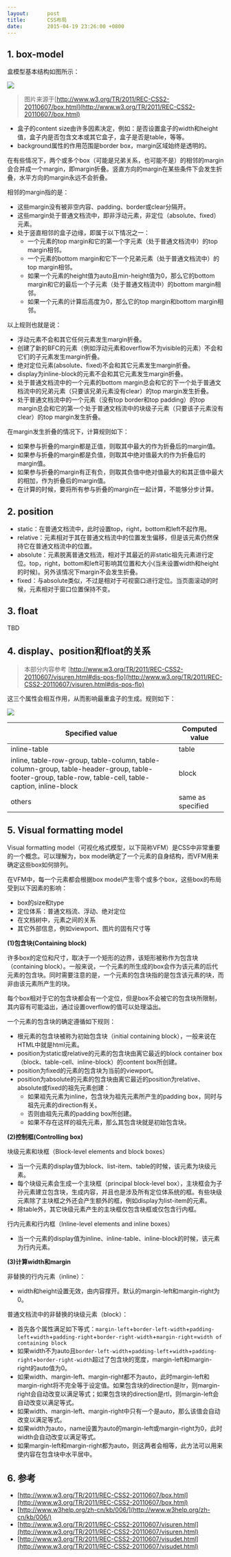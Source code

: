 ```yaml
---
layout:      post
title:       CSS布局
date:        2015-04-19 23:26:00 +0800
---
```


## 1. box-model

盒模型基本结构如图所示：

![](./img/2015/04/19/box-model.png)

> 图片来源于[http://www.w3.org/TR/2011/REC-CSS2-20110607/box.html](http://www.w3.org/TR/2011/REC-CSS2-20110607/box.html)

- 盒子的content size由许多因素决定，例如：是否设置盒子的width和height值，盒子内是否包含文本或其它盒子，盒子是否是table，等等。
- background属性的作用范围是border box，margin区域始终是透明的。

在有些情况下，两个或多个box（可能是兄弟关系，也可能不是）的相邻的margin会合并成一个margin，即margin折叠。竖直方向的margin在某些条件下会发生折叠，水平方向的margin永远不会折叠。

相邻的margin指的是：

- 这些margin没有被非空内容、padding、border或clear分隔开。
- 这些margin处于普通文档流中，即非浮动元素，非定位（absolute、fixed）元素。
- 处于竖直相邻的盒子边缘，即属于以下情况之一：
    - 一个元素的top margin和它的第一个字元素（处于普通文档流中）的top margin相邻。
    - 一个元素的bottom margin和它下一个兄弟元素（处于普通文档流中）的top margin相邻。
    - 如果一个元素的height值为auto且min-height值为0，那么它的bottom margin和它的最后一个子元素（处于普通文档流中）的bottom margin相邻。
    - 如果一个元素的计算后高度为0，那么它的top margin和bottom margin相邻。

以上规则也就是说：

- 浮动元素不会和其它任何元素发生margin折叠。
- 创建了新的BFC的元素（例如浮动元素和overflow不为visible的元素）不会和它们的子元素发生margin折叠。
- 绝对定位元素(absolute、fixed)不会和其它元素发生margin折叠。
- display为inline-block的元素不会和其它元素发生margin折叠。
- 处于普通文档流中的一个元素的bottom margin总会和它的下一个处于普通文档流中的兄弟元素（只要该兄弟元素没有clear）的top margin发生折叠。
- 处于普通文档流中的一个元素（没有top border和top padding）的top margin总会和它的第一个处于普通文档流中的块级子元素（只要该子元素没有clear）的top margin发生折叠。

在margin发生折叠的情况下，计算规则如下：

- 如果参与折叠的margin都是正值，则取其中最大的作为折叠后的margin值。
- 如果参与折叠的margin都是负值，则取其中绝对值最大的作为折叠后的margin值。
- 如果参与折叠的margin有正有负，则取其负值中绝对值最大的和其正值中最大的相加，作为折叠后的margin值。
- 在计算的时候，要将所有参与折叠的margin在一起计算，不能够分步计算。

## 2. position

- static：在普通文档流中，此时设置top，right，bottom和left不起作用。
- relative：元素相对于其在普通文档流中的位置发生偏移，但是该元素仍然保持它在普通文档流中的位置。
- absolute：元素脱离普通文档流，相对于其最近的非static祖先元素进行定位。top，right，bottom和left可影响其位置和大小(当未设置width和height的时候)。另外该情况下margin不会发生折叠。
- fixed：与absolute类似，不过是相对于可视窗口进行定位。当页面滚动的时候，元素相对于窗口位置保持不变。

## 3. float

TBD

## 4. display、position和float的关系

> 本部分内容参考 [http://www.w3.org/TR/2011/REC-CSS2-20110607/visuren.html#dis-pos-flo](http://www.w3.org/TR/2011/REC-CSS2-20110607/visuren.html#dis-pos-flo)

这三个属性会相互作用，从而影响最重盒子的生成。规则如下：

![](./img/2015/04/19/display-position-float.png)

<table>
    <thead>
        <tr>
            <th>Specified value</th>
            <th>Computed value</th>
        </tr>
    </thead>
    <tbody>
        <tr>
            <td>inline-table</td>
            <td>table</td>
        </tr>
        <tr>
            <td>inline, table-row-group, table-column, table-column-group, table-header-group, table-footer-group, table-row, table-cell, table-caption, inline-block</td>
            <td>block</td>
        </tr>
        <tr>
            <td>others</td>
            <td>same as specified</td>
        </tr>
    </tbody>
</table>


## 5. Visual formatting model

Visual formatting model（可视化格式模型，以下简称VFM）是CSS中非常重要的一个概念。可以理解为，box model确定了一个元素的自身结构，而VFM用来确定这些box如何排列。

在VFM中，每一个元素都会根据box model产生零个或多个box，这些box的布局受到以下因素的影响：

- box的size和type
- 定位体系：普通文档流、浮动、绝对定位
- 在文档树中，元素之间的关系
- 其它外部信息，例如viewport、图片的固有尺寸等

**(1)包含块(Containing block)**

许多box的定位和尺寸，取决于一个矩形的边界，该矩形被称作为包含块（containing block）。一般来说，一个元素的所生成的box会作为该元素的后代元素的包含块。同时需要注意的是，一个元素的包含块指的是包含该元素的块，而非由该元素所产生的块。

每个box相对于它的包含块都会有一个定位，但是box不会被它的包含块所限制，其内容有可能溢出，通过设置overflow的值可以处理溢出。

一个元素的包含块的确定遵循如下规则：

- 根元素的包含块被称为初始包含块（initial containing block），一般来说在HTML中就是html元素。
- position为static或relative的元素的包含块由离它最近的block container box（block、table-cell、inline-block）的content box所创建。
- position为fixed的元素的包含块为当前的viewport。
- position为absolute的元素的包含块由离它最近的position为relative、absolute或fixed的祖先元素创建：
    - 如果祖先元素为inline，包含块为祖先元素所产生的padding box，同时与祖先元素的direction有关。
    - 否则由祖先元素的padding box所创建。
    - 如果不存在这样的祖先元素，那么其包含块就是初始包含块。

**(2)控制框(Controlling box)**

块级元素和块框（Block-level elements and block boxes）

- 当一个元素的display值为block、list-item、table的时候，该元素为块级元素。
- 每个块级元素会生成一个主块框（principal block-level box），主块框会为子孙元素建立包含块，生成内容，并且也是涉及所有定位体系统的框。有些块级元素除了主块框之外还会产生额外的框，例如display为list-item的元素。
- 除table外，其它块级元素产生的主块框仅包含块框或仅包含行内框。

行内元素和行内框（Inline-level elements and inline boxes）

- 当一个元素的display值为inline、inline-table、inline-block的时候，该元素为行内元素。

**(3)计算width和margin**

非替换的行内元素（inline）：

- width和height设置无效，由内容撑开。默认的margin-left和margin-right为0。

普通文档流中的非替换的块级元素（block）：

- 首先各个属性满足如下等式：`margin-left`+`border-left-width`+`padding-left`+`width`+`padding-right`+`border-right-width`+`margin-right`=`width of containing block`
- 如果width不为auto且`border-left-width`+`padding-left`+`width`+`padding-right`+`border-right-width`超过了包含块的宽度，margin-left和margin-right的auto值为0。
- 如果width、margin-left、margin-right都不为auto，此时margin-left和margin-right将不完全等于设定值。如果包含块的direction是ltr，则margin-right会自动改变以满足等式；如果包含块的direction是rtl，则margin-left会自动改变以满足等式。
- 如果width、margin-left、margin-right中只有一个是auto，那么该值会自动改变以满足等式。
- 如果width为auto，name设置为auto的margin-left或margin-right为0，此时width会自动改变以满足等式。
- 如果margin-left和margin-right都为auto，则这两者会相等，此方法可以用来使内容在包含块中水平居中。

## 6. 参考

- [http://www.w3.org/TR/2011/REC-CSS2-20110607/box.html](http://www.w3.org/TR/2011/REC-CSS2-20110607/box.html)
- [http://www.w3help.org/zh-cn/kb/006/](http://www.w3help.org/zh-cn/kb/006/)
- [http://www.w3.org/TR/2011/REC-CSS2-20110607/visuren.html](http://www.w3.org/TR/2011/REC-CSS2-20110607/visuren.html)
- [http://www.w3.org/TR/2011/REC-CSS2-20110607/visudet.html](http://www.w3.org/TR/2011/REC-CSS2-20110607/visudet.html)
